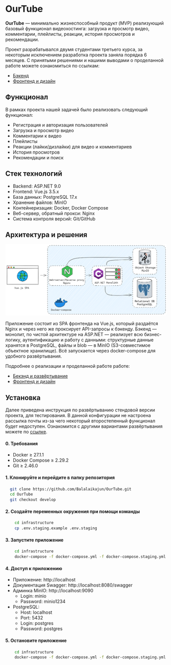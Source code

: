 # OurTube

**OurTube** — минимально жизнеспособный продукт (MVP) реализующий базовый функционал видеохостинга: загрузка и
просмотр видео,
комментарии, плейлисты, реакции, история просмотров и рекомендации.

Проект разрабатывался двумя студентами третьего курса, за некоторым исключением разработка проекта заняла порядка 6
месяцев. С принятыми решениями и нашими выводами о проделанной работе можете ознакомиться по ссылкам:

- [Бэкенд](./documentation/backend_review.md)
- [Фронтенд и дизайн](./documentation/frontend.md)

## Функционал

В рамках проекта нашей задачей было реализовать следующий функционал:

- Регистрация и авторизация пользователей
- Загрузка и просмотр видео
- Комментарии к видео
- Плейлисты
- Реакции (лайки/дизлайки) для видео и комментариев
- История просмотров
- Рекомендации и поиск

## Стек технологий

- Backend: ASP.NET 9.0
- Frontend: Vue.js 3.5.x
- База данных: PostgreSQL 17.x
- Хранение файлов: MinIO
- Контейнеризация: Docker, Docker Compose
- Веб-сервер, обратный прокси: Nginx
- Система контроля версий: Git/GitHub

## Архитектура и решения

![img.png](./documentation/assets/Architecture.png)

Приложение состоит из SPA фронтенда на Vue.js, который раздаётся Nginx и через него же проксирует API-запросы
к бэкенду. Бэкенд — монолит, по чистой архитектуре на ASP.NET — реализует всю бизнес-логику, аутентификацию и работу с
данными: структурные
данные хранятся в PostgreSQL, файлы и blob — в MinIO (S3-совместимое объектное хранилище). Всё запускается через
docker-compose для удобного развёртывания.

Подробнее о реализации и проделанной работе работе:

- [Бекэнд и развёртывание](./documentation/backend.md)
- [Фронтенд и дизайн](./documentation/frontend.md)

## Установка

Далее приведена инструкция по развёртыванию стендовой версии проекта, для тестирования. В данной конфигурации не
настроена рассылка почты из-за чего некоторый второстепенный функционал будет недоступен.
Ознакомится с другими вариантами развёртывания можете по [ссылке](./documentation/deployment.md).

#### 0. Требования

- Docker ≥ 27.1.1
- Docker Compose ≥ 2.29.2
- Git ≥ 2.46.0

#### 1. Клонируйте и перейдите в папку репозитория

```bash
  git clone https://github.com/Balalaikajun/OurTube.git
  cd OurTube
  git checkout develop
```

#### 2. Создайте переменных окружения при помощи команды

```bash
    cd infrastructure
    cp .env.staging.example .env.staging
```

#### 3. Запустите приложение

```bash
    cd infrastructure
    docker-compose -f docker-compose.yml -f docker-compose.staging.yml up -d
```

#### 4. Доступ к приложению

- Приложение: http://localhost
- Документация Swagger: http://localhost:8080/swagger
- Админка MinIO: http://localhost:9090
    - Login: minio
    - Password: minio1234
- PostgreSQL:
    - Host: localhost
    - Port: 5432
    - Login: postgres
    - Password: postgres

#### 5. Остановите приложение

```bash
    cd infrastructure
    docker-compose -f docker-compose.yml -f docker-compose.staging.yml down
```
